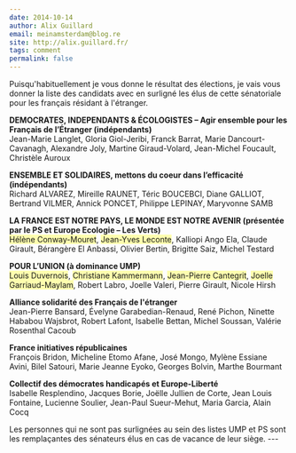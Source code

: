 ```yaml
---
date: 2014-10-14
author: Alix Guillard
email: meinamsterdam@blog.re
site: http://alix.guillard.fr/
tags: comment
permalink: false
---
```


<p>Puisqu'habituellement je vous donne le résultat des élections, je vais vous donner la liste des candidats avec en surligné les élus de cette sénatoriale pour les français résidant à l'étranger.</p>
<p><strong>DEMOCRATES, INDEPENDANTS &amp; ÉCOLOGISTES – Agir ensemble pour les Français de l’Étranger (indépendants)</strong><br />
Jean-Marie Langlet, Gloria Giol-Jeribi, Franck Barrat, Marie
Dancourt-Cavanagh, Alexandre Joly, Martine Giraud-Volard, Jean-Michel
Foucault, Christèle Auroux</p>
<p><strong>ENSEMBLE ET SOLIDAIRES, mettons du coeur dans l’efficacité (indépendants)</strong><br />
Richard ALVAREZ, Mireille RAUNET, Téric BOUCEBCI, Diane GALLIOT,
Bertrand VILMER, Annick PONCET, Philippe LEPINAY, Maryvonne SAMB</p>
<p><strong>LA FRANCE EST NOTRE PAYS, LE MONDE EST NOTRE AVENIR (présentée par le PS et Europe Ecologie – Les Verts)</strong><br />
<span style="background-color:#FEFEAE;">Hélène Conway-Mouret</span>, <span style="background-color:#FEFEAE;">Jean-Yves Leconte</span>, Kalliopi Ango Ela, Claude
Girault, Bérangère El Anbassi, Olivier Bertin, Brigitte Saiz, Michel
Testard</p>
<p><strong>POUR L’UNION (à dominance UMP)</strong><br />
<span style="background-color:#FEFEAE;">Louis Duvernois</span>, <span style="background-color:#FEFEAE;">Christiane Kammermann</span>, <span style="background-color:#FEFEAE;">Jean-Pierre Cantegrit</span>, <span style="background-color:#FEFEAE;">Joelle Garriaud-Maylam</span>, Robert Labro, Joelle Valeri, Pierre Girault, Nicole
Hirsh</p>
<p><strong>Alliance solidarité des Français de l'étranger</strong><br />
Jean-Pierre Bansard,
Évelyne Garabedian-Renaud,
René Pichon,
Ninette Hababou Wajsbrot,
Robert Lafont,
Isabelle Bettan,
Michel Soussan,
Valérie Rosenthal Cacoub</p>
<p><strong>France initiatives républicaines</strong><br />
François Bridon, Micheline Etomo Afane, José Mongo, Mylène Essiane Avini, Bilel Satouri, Marie Jeanne Eyoko, Georges Bolvin, Marthe Bourmant
</p>
<p><strong>Collectif des démocrates handicapés et Europe-Liberté</strong><br />
Isabelle Resplendino, Jacques Borie, Joëlle Jullien de Corte, Jean Louis Fontaine, Lucienne Soulier, Jean-Paul Sueur-Mehut, Maria Garcia, Alain Cocq
</p>
Les personnes qui ne sont pas surlignées au sein des listes UMP et PS sont les remplaçantes des sénateurs élus en cas de vacance de leur siège.
---